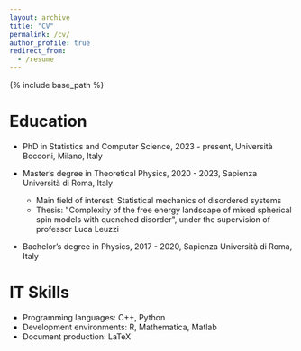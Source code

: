 ```yaml
---
layout: archive
title: "CV"
permalink: /cv/
author_profile: true
redirect_from:
  - /resume
---
```


{% include base_path %}

Education
======
* PhD in Statistics and Computer Science, 2023 - present, Università Bocconi, Milano, Italy

* Master’s degree in Theoretical Physics, 2020 - 2023, Sapienza Università di Roma, Italy
  * Main field of interest: Statistical mechanics of disordered systems
  * Thesis: "Complexity of the free energy landscape of mixed spherical spin models with quenched disorder", under the supervision of professor Luca Leuzzi

* Bachelor’s degree in Physics, 2017 - 2020, Sapienza Università di Roma, Italy 

  
IT Skills
======
* Programming languages: C++, Python
* Development environments: R, Mathematica, Matlab
* Document production: LaTeX

